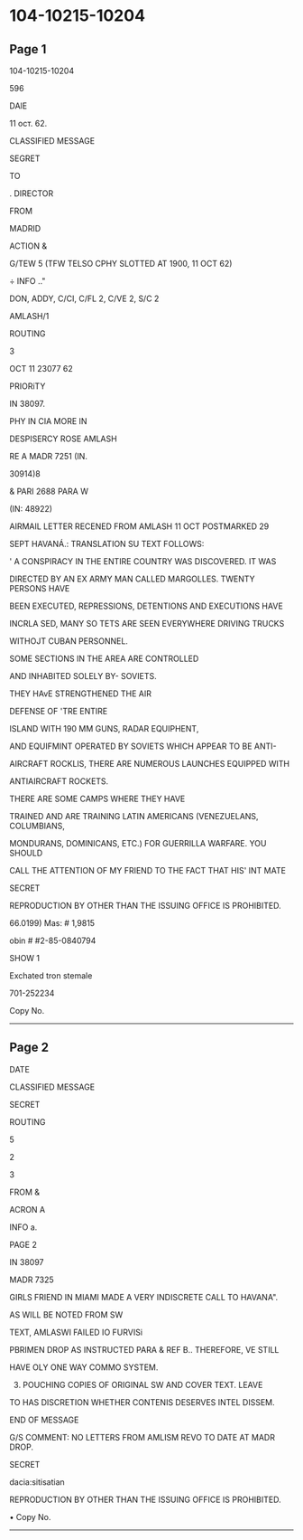# 104-10215-10204

## Page 1

104-10215-10204

596

DAlE

11 ост. 62.

CLASSIFIED MESSAGE

SEGRET

TO

. DIRECTOR

FROM

MADRID

ACTION &

G/TEW 5 (TFW TELSO CPHY SLOTTED AT 1900, 11 OCT 62)

÷ INFO .."

DON, ADDY, C/CI, C/FL 2, C/VE 2, S/C 2

AMLASH/1

ROUTING

3

OCT 11 23077 62

PRIORiTY

IN 38097.

PHY IN CIA MORE IN

DESPISERCY ROSE AMLASH

RE A MADR 7251 (IN.

30914)8

& PARI 2688 PARA W

(IN: 48922)

AIRMAIL LETTER RECENED FROM AMLASH 11 OCT POSTMARKED 29

SEPT HAVANÁ.: TRANSLATION SU TEXT FOLLOWS:

' A CONSPIRACY IN THE ENTIRE COUNTRY WAS DISCOVERED. IT WAS

DIRECTED BY AN EX ARMY MAN CALLED MARGOLLES. TWENTY PERSONS HAVE

BEEN EXECUTED, REPRESSIONS, DETENTIONS AND EXECUTIONS HAVE

INCRLA SED, MANY SO TETS ARE SEEN EVERYWHERE DRIVING TRUCKS

WITHOJT CUBAN PERSONNEL.

SOME SECTIONS IN THE AREA ARE CONTROLLED

AND INHABITED SOLELY BY- SOVIETS.

THEY HAvE STRENGTHENED THE AIR

DEFENSE OF 'TRE ENTIRE

ISLAND WITH 190 MM GUNS, RADAR EQUIPHENT,

AND EQUIFMINT OPERATED BY SOVIETS WHICH APPEAR TO BE ANTI-

AIRCRAFT ROCKLIS, THERE ARE NUMEROUS LAUNCHES EQUIPPED WITH

ANTIAIRCRAFT ROCKETS.

THERE ARE SOME CAMPS WHERE THEY HAVE

TRAINED AND ARE TRAINING LATIN AMERICANS (VENEZUELANS, COLUMBIANS,

MONDURANS, DOMINICANS, ETC.) FOR GUERRILLA WARFARE. YOU SHOULD

CALL THE ATTENTION OF MY FRIEND TO THE FACT THAT HIS' INT MATE

SECRET

REPRODUCTION BY OTHER THAN THE ISSUING OFFICE IS PROHIBITED.

66.0199) Mas: # 1,9815

obin # #2-85-0840794

SHOW 1

Exchated tron stemale

701-252234

Copy No.

---

## Page 2

DATE

CLASSIFIED MESSAGE

SECRET

ROUTING

5

2

3

FROM &

ACRON A

INFO a.

PAGE 2

IN 38097

MADR 7325

GIRLS FRIEND IN MIAMI MADE A VERY INDISCRETE CALL TO HAVANA".

AS WILL BE NOTED FROM SW

TEXT, AMLASWI FAILED IO FURVISi

PBRIMEN DROP AS INSTRUCTED PARA & REF B.. THEREFORE, VE STILL

HAVE OLY ONE WAY COMMO SYSTEM.

3. POUCHING COPIES OF ORIGINAL SW AND COVER TEXT. LEAVE

TO HAS DISCRETION WHETHER CONTENIS DESERVES INTEL DISSEM.

END OF MESSAGE

G/S COMMENT: NO LETTERS FROM AMLISM REVO TO DATE AT MADR DROP.

SECRET

dacia:sitisatian

REPRODUCTION BY OTHER THAN THE ISSUING OFFICE IS PROHIBITED.

• Copy No.

---

